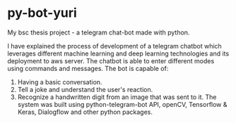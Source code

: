 # py-bot-yuri
My bsc thesis project - a telegram chat-bot made with python. 

  I have explained the process of development of a telegram chatbot which leverages different machine learning and deep learning technologies and its deployment to aws server. The chatbot is able to enter different modes using commands and messages. 
The bot is capable of: 
1. Having a basic conversation.
2. Tell a joke and understand the user's reaction.
3. Recognize a handwritten digit from an image that was sent to it.
The system was built using python-telegram-bot API, openCV, Tensorflow & Keras, Dialogflow and other python packages.
